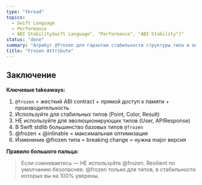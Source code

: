 ```yaml
---
type: "thread"
topics:
  - Swift Language
  - Performance
  - ABI StabilitySwift Language", "Performance", "ABI Stability"]"
status: "done"
summary: "Атрибут @frozen для гарантии стабильности структуры типа и оптимизации производительности"
title: "Frozen Attribute"
---
```


## Заключение

**Ключевые takeaways:**

1. `@frozen` = жесткий ABI contract + прямой доступ к памяти + производительность
2. Используйте для стабильных типов (Point, Color, Result)
3. НЕ используйте для эволюционирующих типов (User, APIResponse)
4. В Swift stdlib большинство базовых типов `@frozen`
5. @frozen + @inlinable = максимальная оптимизация
6. Изменение @frozen типа = breaking change = нужна major версия

**Правило большого пальца:**
> Если сомневаетесь — НЕ используйте @frozen. Resilient по умолчанию безопаснее. @frozen только для типов, в стабильности которых вы на 100% уверены.

